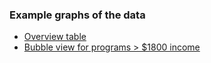 ### Example graphs of the data
* [Overview table](https://cdn.rawgit.com/peidevs/OpenDataBookClub/master/data/muni/stratford/general/ST_001_2015_Program_Enrollment/viz/Overview.html)
* [Bubble view for programs > $1800 income](https://cdn.rawgit.com/peidevs/OpenDataBookClub/master/data/muni/stratford/general/ST_001_2015_Program_Enrollment/viz/Bubble.html)
